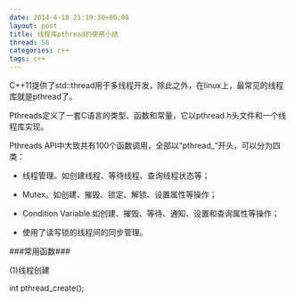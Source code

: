 ```yaml
---
date: 2014-4-18 21:19:30+00:00
layout: post
title: 线程库pthread的使用小结
thread: 56
categories: c++
tags: c++
---
```


C++11提供了std::thread用于多线程开发，除此之外，在linux上，最常见的线程库就是pthread了。 

Pthreads定义了一套C语言的类型、函数和常量，它以pthread.h头文件和一个线程库实现。

Pthreads API中大致共有100个函数调用，全部以“pthread_”开头，可以分为四类：

- 线程管理。如创建线程、等待线程、查询线程状态等；

- Mutex。如创建、摧毁、锁定、解锁、设置属性等操作；

- Condition Variable.如创建、摧毁、等待、通知、设置和查询属性等操作；

- 使用了读写锁的线程间的同步管理。

###常用函数###

(1)线程创建

int pthread_create();